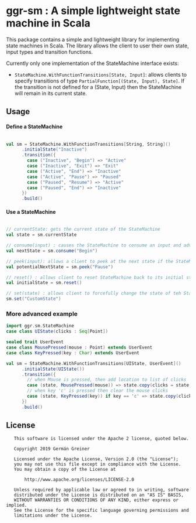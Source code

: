 # ggr-sm : A simple lightweight state machine in Scala

This package contains a simple and lightweight library for implementing state machines in Scala.
The library allows the client to user their own state, input types and transition functions.

Currently only one implementation of the StateMachine interface exists:
- `StateMachine.WithFunctionTransitions[State, Input]`: allows clients to specify transitions of type `PartialFunction[(State, Input), State]`. 
   If the transition is not defined for a (State, Input) then the StateMachine will remain in its current state.

## Usage


#### Define a StateMachine

```scala

val sm = StateMachine.WithFunctionTransitions[String, String]()
      .initialState("Inactive")
      .transition({
        case ("Inactive", "Begin") => "Active"
        case ("Inactive", "Exit") => "Exit"
        case ("Active", "End") => "Inactive"
        case ("Active", "Pause") => "Paused"
        case ("Paused", "Resume") => "Active"
        case ("Paused", "End") => "Inactive"
      })
      .build()
```
#### Use a StateMachine

```scala

// currentState: gets the current state of the StateMachine
val state = sm.currentState 

// consume(input) : causes the StateMachine to consume an input and advance to the next state according to its transition function
val nextState = sm.consume("Begin") 

// peek(input): allows a client to peek at the next state if the StateMachine were to consume the given input.
val potentialNextState = sm.peek("Pause")

// reset() : allows client to reset StateMachine back to its initial state
val initialState = sm.reset()

// set(state) : allows client to forcefully change the state of teh StateMachine
sm.set("CustomState")
```

### More advanced example
```scala
import ggr.sm.StateMachine
case class UIState(clicks : Seq[Point])

sealed trait UserEvent
case class MousePressed(mouse : Point) extends UserEvent
case class KeyPressed(key : Char) extends UserEvent

val sm = StateMachine.WithFunctionTransitions[UIState, UserEvent]()
      .initialState(UIState())
      .transition({
        // when Mouse is pressed, then add location to list of clicks
        case (state, MousePressed(mouse)) => state.copy(clicks = state.clicks :+ mouse)
        // when key 'c' is pressed then clear the mouse clicks
        case (state, KeyPressed(key)) if key == 'c' => state.copy(clicks = List.empty)
      })
      .build()
```


## License
```
   This software is licensed under the Apache 2 license, quoted below.

   Copyright 2019 Germán Greiner

   Licensed under the Apache License, Version 2.0 (the "License");
   you may not use this file except in compliance with the License.
   You may obtain a copy of the License at

       http://www.apache.org/licenses/LICENSE-2.0

   Unless required by applicable law or agreed to in writing, software
   distributed under the License is distributed on an "AS IS" BASIS,
   WITHOUT WARRANTIES OR CONDITIONS OF ANY KIND, either express or implied.
   See the License for the specific language governing permissions and
   limitations under the License.
```